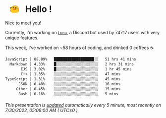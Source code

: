 <h1>   <img src="./spoinky.gif" style="vertical-align:middle;" width="30px">   Hello ! </h1>

Nice to meet you!

Currently, I'm working on <a href='https://github.com/Asgarrrr/Luna'>`Luna`</a>, a Discord bot used by 74717 users with very unique features.

This week, I've worked on ~58 hours of coding, and drinked 0 coffees ☕

```
JavaScript │ 88.89%   ██████████████████░░   51 hrs 41 mins
  Markdown │ 4.33%    █░░░░░░░░░░░░░░░░░░░   2 hrs 31 mins
       EJS │ 3.02%    █░░░░░░░░░░░░░░░░░░░   1 hr 45 mins
       C++ │ 1.35%    ░░░░░░░░░░░░░░░░░░░░   47 mins
TypeScript │ 1.31%    ░░░░░░░░░░░░░░░░░░░░   45 mins
      JSON │ 0.48%    ░░░░░░░░░░░░░░░░░░░░   16 mins
     Other │ 0.45%    ░░░░░░░░░░░░░░░░░░░░   15 mins
      Bash │ 0.16%    ░░░░░░░░░░░░░░░░░░░░   5 mins
```

###### This presentation is [updated](https://github.com/Asgarrrr) automatically every 5 minute, most recently on 7/30/2022, 05:06:00 AM ( UTC±0 ).